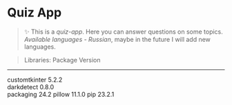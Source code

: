 # Quiz App

> ✨ This is a *quiz-app*. Here you can answer questions on some topics. *Available languages ​​- Russian*, maybe in the future I will add new languages.

> Libraries:
  Package       Version
  ------------- -------
  customtkinter 5.2.2  
  darkdetect    0.8.0  
  packaging     24.2
  pillow        11.1.0
  pip           23.2.1
